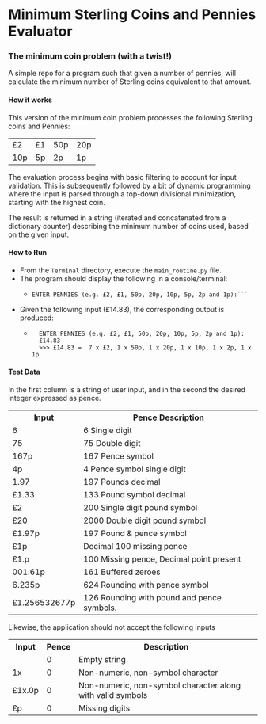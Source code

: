 # Minimum Sterling Coins and Pennies Evaluator

### The minimum coin problem (with a twist!)

A simple repo for a program such that given a number of pennies, will calculate the minimum number of Sterling coins equivalent to that amount.

#### How it works

This version of the minimum coin problem processes the following Sterling coins and Pennies:

<table border="0">
 <tr>
    <td>£2</td>
    <td>£1</td>
    <td>50p</td>
    <td>20p</td>
 </tr>
 <tr>
    <td>10p</td>
    <td>5p</td>
    <td>2p</td>
    <td>1p</td>
 </tr>
</table>

The evaluation process begins with basic filtering to account for input validation. This is subsequently followed by a bit of dynamic programming where the input is parsed through a top-down divisional minimization, starting with the highest coin.

The result is returned in a string (iterated and concatenated from a dictionary counter) describing the minimum number of coins used, based on the given input.

#### How to Run

* From the ```Terminal``` directory, execute the ```main_routine.py``` file.
* The program should display the following in a console/terminal:
    * ```commandline 
      ENTER PENNIES (e.g. £2, £1, 50p, 20p, 10p, 5p, 2p and 1p):```
* Given the following input (£14.83), the corresponding output is produced:
  * ```commandline 
      ENTER PENNIES (e.g. £2, £1, 50p, 20p, 10p, 5p, 2p and 1p):
      £14.83  
      >>> £14.83 =  7 x £2, 1 x 50p, 1 x 20p, 1 x 10p, 1 x 2p, 1 x 1p
    ```

#### Test Data

In the first column is a string of user input, 
and in the second the desired integer expressed as pence.

<table border="0">
 <tr>
    <th>Input</th>
    <th>Pence Description</th>
 </tr>
 <tr>
    <td>6</td>
    <td>6 Single digit</td>
 </tr>
 <tr>
    <td>75</td>
    <td>75 Double digit</td>
 </tr>
<tr>
<td>167p</td>
<td>167 Pence symbol</td>
</tr>
 <tr>
    <td>4p</td>
    <td>4 Pence symbol single digit</td>
 </tr>
 <tr>
    <td>1.97</td>
    <td>197 Pounds decimal</td>
 </tr>
 <tr>
    <td>£1.33</td>
    <td>133 Pound symbol decimal</td>
 </tr>
 <tr>
    <td>£2</td>
    <td>200 Single digit pound symbol</td>
 </tr>
 <tr aria-rowspan="3">
    <td>£20</td>
    <td>2000 Double digit pound symbol</td>
 </tr>
 <tr>
    <td>£1.97p</td>
    <td>197 Pound & pence symbol</td>
 </tr>
 <tr>
    <td>£1p</td>
    <td>Decimal 100 missing pence</td>
 </tr>
 <tr>
    <td>£1.p</td>
    <td>100 Missing pence, Decimal point present</td>
 </tr>
 <tr>
    <td>001.61p</td>
    <td>161 Buffered zeroes</td>
 </tr>
 <tr>
    <td>6.235p</td>
    <td>624 Rounding with pence symbol</td>
 </tr>
 <tr>
    <td>£1.256532677p</td>
    <td>126 Rounding with pound and pence symbols.</td>
 </tr>

</table>

Likewise, the application should not accept the following inputs

<table border="0">
 <tr>
    <th>Input</th>
    <th>Pence</th>
    <th>Description</th>
 </tr>
 <tr>
    <td></td>
    <td>0</td>
    <td>Empty string</td>
 </tr>
 <tr>
    <td>1x</td>
    <td>0</td>
    <td>Non-numeric, non-symbol character</td>
 </tr>
 <tr>
    <td>£1x.0p</td>
    <td>0</td>
    <td>Non-numeric, non-symbol character along with valid symbols</td>
 </tr>
 <tr>
    <td>£p</td>
    <td>0</td>
    <td>Missing digits</td>
 </tr>
</table>